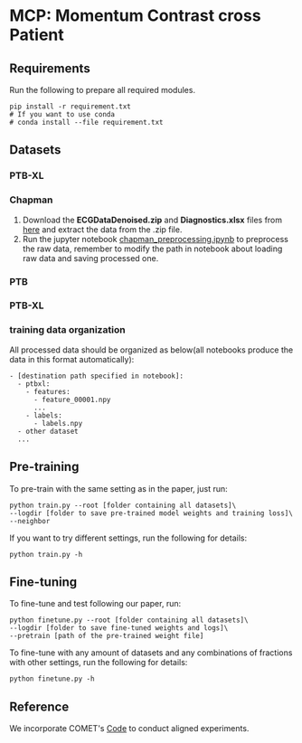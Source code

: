 # MCP: Momentum Contrast cross Patient

## Requirements

Run the following to prepare all required modules.

```
pip install -r requirement.txt
# If you want to use conda
# conda install --file requirement.txt
```

## Datasets

### PTB-XL

### Chapman

1. Download the **ECGDataDenoised.zip** and **Diagnostics.xlsx** files from [here](https://figshare.com/collections/ChapmanECG/4560497/1) and extract the data from the .zip file.
2. Run the jupyter notebook [chapman_preprocessing.ipynb](https://github.com/3hiuwoo/MCP/blob/main/data_preprocessing/chapman_preprocess.ipynb) to preprocess the raw data, remember to modify the path in notebook about loading raw data and saving processed one.

### PTB

### PTB-XL

### training data organization
All processed data should be organized as below(all notebooks produce the data in this format automatically):

```
- [destination path specified in notebook]:
  - ptbxl:
    - features:
      - feature_00001.npy
      ...
    - labels:
      - labels.npy
  - other dataset
  ...
```

## Pre-training

To pre-train with the same setting as in the paper, just run:
```
python train.py --root [folder containing all datasets]\
--logdir [folder to save pre-trained model weights and training loss]\
--neighbor
```

If you want to try different settings, run the following for details:

```
python train.py -h
```

## Fine-tuning

To fine-tune and test following our paper, run:

```
python finetune.py --root [folder containing all datasets]\
--logdir [folder to save fine-tuned weights and logs]\
--pretrain [path of the pre-trained weight file]

```
To fine-tune with any amount of datasets and any combinations of fractions with other settings, run the following for details:

```
python finetune.py -h
```

## Reference

We incorporate COMET's [Code](https://github.com/DL4mHealth/COMET) to conduct aligned experiments.
